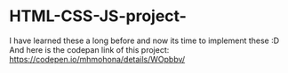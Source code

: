 # HTML-CSS-JS-project-
I have learned these a long before and now its time to implement these :D 
And here is the codepan link of this project: https://codepen.io/mhmohona/details/WOpbbv/
